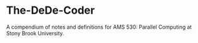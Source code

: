 # The-DeDe-Coder
A compendium of notes and definitions for AMS 530: Parallel Computing at Stony Brook University. 
